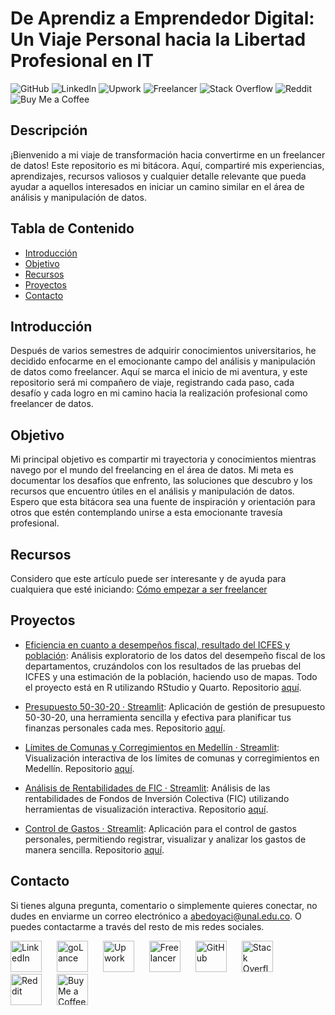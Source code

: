 # De Aprendiz a Emprendedor Digital: Un Viaje Personal hacia la Libertad Profesional en IT

![GitHub](https://img.shields.io/badge/GitHub-181717?style=for-the-badge&logo=github&logoColor=white)
![LinkedIn](https://img.shields.io/badge/LinkedIn-0A66C2?style=for-the-badge&logo=linkedin&logoColor=white)
![Upwork](https://img.shields.io/badge/Upwork-6FDA44?style=for-the-badge&logo=upwork&logoColor=white)
![Freelancer](https://img.shields.io/badge/Freelancer-29B2FE?style=for-the-badge&logo=freelancer&logoColor=white)
![Stack Overflow](https://img.shields.io/badge/Stack%20Overflow-FE7A16?style=for-the-badge&logo=stack-overflow&logoColor=white)
![Reddit](https://img.shields.io/badge/Reddit-FF4500?style=for-the-badge&logo=reddit&logoColor=white)
![Buy Me a Coffee](https://img.shields.io/badge/Buy%20Me%20a%20Coffee-FFDD00?style=for-the-badge&logo=buy-me-a-coffee&logoColor=black)

## Descripción

¡Bienvenido a mi viaje de transformación hacia convertirme en un freelancer de datos! Este repositorio es mi bitácora. Aquí, compartiré mis experiencias, aprendizajes, recursos valiosos y cualquier detalle relevante que pueda ayudar a aquellos interesados en iniciar un camino similar en el área de análisis y manipulación de datos.

## Tabla de Contenido

- [Introducción](#introducción)
- [Objetivo](#objetivo)
- [Recursos](#recursos)
- [Proyectos](#proyectos)
- [Contacto](#contacto)

## Introducción

Después de varios semestres de adquirir conocimientos universitarios, he decidido enfocarme en el emocionante campo del análisis y manipulación de datos como freelancer. Aquí se marca el inicio de mi aventura, y este repositorio será mi compañero de viaje, registrando cada paso, cada desafío y cada logro en mi camino hacia la realización profesional como freelancer de datos.

## Objetivo

Mi principal objetivo es compartir mi trayectoria y conocimientos mientras navego por el mundo del freelancing en el área de datos. Mi meta es documentar los desafíos que enfrento, las soluciones que descubro y los recursos que encuentro útiles en el análisis y manipulación de datos. Espero que esta bitácora sea una fuente de inspiración y orientación para otros que estén contemplando unirse a esta emocionante travesía profesional.

## Recursos

Considero que este artículo puede ser interesante y de ayuda para cualquiera que esté iniciando: [Cómo empezar a ser freelancer](https://www.freecodecamp.org/news/how-to-start-freelancing/)

## Proyectos

- [Eficiencia en cuanto a desempeños fiscal, resultado del ICFES y población](https://bluessyjazz.github.io/analisis_datos_ICFES/): Análisis exploratorio de los datos del desempeño fiscal de los departamentos, cruzándolos con los resultados de las pruebas del ICFES y una estimación de la población, haciendo uso de mapas. Todo el proyecto está en R utilizando RStudio y Quarto. Repositorio [aquí](https://github.com/BluessyJazz/analisis_datos_ICFES/tree/main).
  
- [Presupuesto 50-30-20 · Streamlit](https://presupuesto503020.streamlit.app/): Aplicación de gestión de presupuesto 50-30-20, una herramienta sencilla y efectiva para planificar tus finanzas personales cada mes. Repositorio [aquí](https://github.com/BluessyJazz/presupuesto_50-30-20/tree/main).
  
- [Límites de Comunas y Corregimientos en Medellín · Streamlit](https://exploracionmapamedellin.streamlit.app/): Visualización interactiva de los límites de comunas y corregimientos en Medellín. Repositorio [aquí](https://github.com/BluessyJazz/exploracionmapamedellin/tree/main).

- [Análisis de Rentabilidades de FIC · Streamlit](https://ana1isisrendimientosfic.streamlit.app/): Análisis de las rentabilidades de Fondos de Inversión Colectiva (FIC) utilizando herramientas de visualización interactiva. Repositorio [aquí](https://github.com/BluessyJazz/ana1isisrendimientosfic/tree/main).
  
- [Control de Gastos · Streamlit](https://control-gastos.streamlit.app/): Aplicación para el control de gastos personales, permitiendo registrar, visualizar y analizar los gastos de manera sencilla. Repositorio [aquí](https://github.com/BluessyJazz/control-gastos/tree/main).

## Contacto

Si tienes alguna pregunta, comentario o simplemente quieres conectar, no dudes en enviarme un correo electrónico a [abedoyaci@unal.edu.co](mailto:abedoyaci@unal.edu.co). O puedes contactarme a través del resto de mis redes sociales.

<p>
  <a href="https://www.linkedin.com/in/anderson-bedoya-ciro-9abb1724a"><img src="https://cdn.worldvectorlogo.com/logos/linkedin-icon-2.svg" alt="LinkedIn" width="50" style="margin-right: 20px;"></a>
  <a href="https://golance.com/freelancer/anderson.bedoya.ciro"><img src="https://res-1.cloudinary.com/golance/image/upload/q_auto:good/v1/blog_staging/icon-round-white-BG.svg" alt="goLance" width="50" style="margin-right: 20px;"></a>
  <a href="https://www.upwork.com/freelancers/~017adf9fda4a06cf8a"><img src="https://cdn.worldvectorlogo.com/logos/upwork-roundedsquare-1.svg" alt="Upwork" width="50" style="margin-right: 20px;"></a>
  <a href="https://www.freelancer.com/u/bluessyjazz"><img src="https://cdn.worldvectorlogo.com/logos/freelancer-1.svg" alt="Freelancer" width="50" style="margin-right: 20px;"></a>  
  <a href="https://github.com/BluessyJazz"><img src="https://cdn.worldvectorlogo.com/logos/github-icon-2.svg" alt="GitHub" width="50" style="margin-right: 20px;"></a>
  <a href="https://stackoverflow.com/users/24114620/anderson-bedoya-ciro"><img src="https://cdn.worldvectorlogo.com/logos/stack-overflow.svg" alt="Stack Overflow" width="50" style="margin-right: 20px;"></a>
  <a href="https://www.reddit.com/user/BluessyJazz/"><img src="https://cdn.worldvectorlogo.com/logos/reddit-4.svg" alt="Reddit" width="50" style="margin-right: 20px;"></a>
  <a href="https://buymeacoffee.com/bluessyjazz"><img src="https://studio.buymeacoffee.com/assets/img/qr-logo.svg" alt="Buy Me a Coffee" width="50" style="margin-right: 20px;"></a>
</p>
